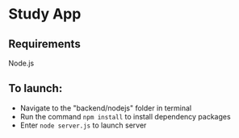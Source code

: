 ﻿# Study App

## Requirements
Node.js

## To launch:
- Navigate to the "backend/nodejs" folder in terminal
- Run the command `npm install` to install dependency packages
- Enter `node server.js` to launch server
